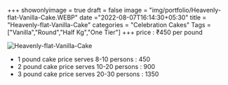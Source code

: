 +++
showonlyimage = true
draft = false
image = "img/portfolio/Heavenly-flat-Vanilla-Cake.WEBP"
date ="2022-08-07T16:14:30+05:30"
title = "Heavenly-flat-Vanilla-Cake"
categories = "Celebration Cakes"
Tags = ["Vanilla","Round","Half Kg","One Tier"]
+++
price : ₹450 per pound
<!--more-->
![Heavenly-flat-Vanilla-Cake](/img/portfolio/Heavenly-flat-Vanilla-Cake.WEBP)
* 1 pound cake price serves 8-10 persons : 450
* 2 pound cake price serves 10-20 persons : 900
* 3 pound cake price serves 20-30 persons : 1350
